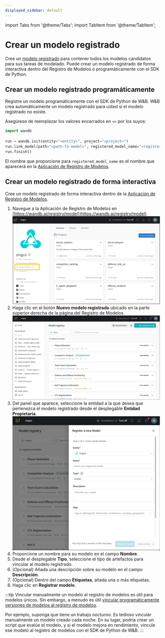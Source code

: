 ```yaml
---
displayed_sidebar: default
---
```

import Tabs from '@theme/Tabs';
import TabItem from '@theme/TabItem';

# Crear un modelo registrado

Cree un [modelo registrado](./model-management-concepts.md#registered-model) para contener todos los modelos candidatos para sus tareas de modelado. Puede crear un modelo registrado de forma interactiva dentro del Registro de Modelos o programáticamente con el SDK de Python.

## Crear un modelo registrado programáticamente
Registre un modelo programáticamente con el SDK de Python de W&B. W&B crea automáticamente un modelo registrado para usted si el modelo registrado no existe.

Asegúrese de reemplazar los valores encerrados en `<>` por los suyos:

```python
import wandb

run = wandb.init(entity="<entity>", project="<project>")
run.link_model(path="<path-to-model>", registered_model_name="<registered-model-name>")
run.finish()
```

El nombre que proporcione para `registered_model_name` es el nombre que aparecerá en la [Aplicación de Registro de Modelos](https://wandb.ai/registry/model).

## Crear un modelo registrado de forma interactiva
Cree un modelo registrado de forma interactiva dentro de la [Aplicación de Registro de Modelos](https://wandb.ai/registry/model).

1. Navegue a la Aplicación de Registro de Modelos en [https://wandb.ai/registry/model](https://wandb.ai/registry/model).
![](/images/models/create_registered_model_1.png)
2. Haga clic en el botón **Nuevo modelo registrado** ubicado en la parte superior derecha de la página del Registro de Modelos.
![](/images/models/create_registered_model_model_reg_app.png)
3. Del panel que aparece, seleccione la entidad a la que desea que pertenezca el modelo registrado desde el desplegable **Entidad Propietaria**.
![](/images/models/create_registered_model_3.png)
4. Proporcione un nombre para su modelo en el campo **Nombre**.
5. Desde el desplegable **Tipo**, seleccione el tipo de artefactos para vincular al modelo registrado.
6. (Opcional) Añada una descripción sobre su modelo en el campo **Descripción**.
7. (Opcional) Dentro del campo **Etiquetas**, añada una o más etiquetas.
8. Haga clic en **Registrar modelo**.


:::tip
Vincular manualmente un modelo al registro de modelos es útil para modelos únicos. Sin embargo, a menudo es útil [vincular programáticamente versiones de modelos al registro de modelos](#programmatically-link-a-model).

Por ejemplo, suponga que tiene un trabajo nocturno. Es tedioso vincular manualmente un modelo creado cada noche. En su lugar, podría crear un script que evalúe el modelo, y si el modelo mejora en rendimiento, vincule ese modelo al registro de modelos con el SDK de Python de W&B.
:::